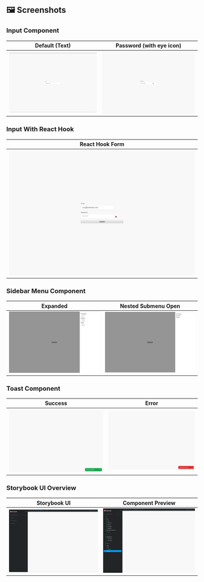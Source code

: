 ## 🖼️ Screenshots

### Input Component

| Default (Text)                                    | Password (with eye icon)                            |
| ------------------------------------------------- | --------------------------------------------------- |
| ![Input Default](./screenshots/input-default.png) | ![Input Password](./screenshots/input-password.png) |

### Input With React Hook

| React Hook Form                                       |
| ----------------------------------------------------- |
| ![React Hook Form](./screenshots/react-hook-form.png) |

### Sidebar Menu Component

| Expanded                                                  | Nested Submenu Open                                     |
| --------------------------------------------------------- | ------------------------------------------------------- |
| ![Sidebar Collapsed](./screenshots/sidebar-collapsed.png) | ![Submenu Open](./screenshots/sidebar-submenu-open.png) |

### Toast Component

| Success                                           | Error                                         |
| ------------------------------------------------- | --------------------------------------------- |
| ![Toast Success](./screenshots/toast-success.png) | ![Toast Error](./screenshots/toast-error.png) |

### Storybook UI Overview

| Storybook UI                                    | Component Preview                                             |
| ----------------------------------------------- | ------------------------------------------------------------- |
| ![Storybook UI](./screenshots/storybook-ui.png) | ![Storybook Component](./screenshots/storybook-component.png) |
